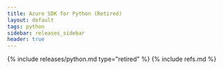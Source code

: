 ```yaml
---
title: Azure SDK for Python (Retired)
layout: default
tags: python
sidebar: releases_sidebar
header: true
---
```

{% include releases/python.md type="retired" %}
{% include refs.md %}
